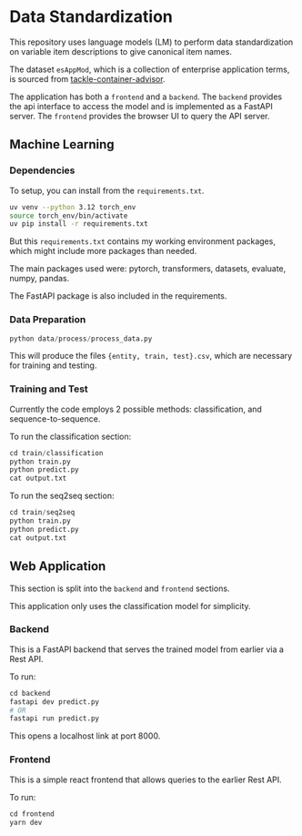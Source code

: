 # Data Standardization

This repository uses language models (LM) to perform data standardization on
variable item descriptions to give canonical item names.

The dataset `esAppMod`, which is a collection of enterprise application terms,
is sourced from
[tackle-container-advisor](https://github.com/konveyor/tackle-container-advisor).

The application has both a `frontend` and a `backend`. The `backend` provides
the api interface to access the model and is implemented as a FastAPI server.
The `frontend` provides the browser UI to query the API server.

## Machine Learning

### Dependencies
To setup, you can install from the `requirements.txt`.

```bash
uv venv --python 3.12 torch_env
source torch_env/bin/activate
uv pip install -r requirements.txt
```

But this `requirements.txt` contains my working environment packages, which
might include more packages than needed.

The main packages used were: pytorch, transformers, datasets, evaluate, numpy,
pandas.

The FastAPI package is also included in the requirements.

### Data Preparation

```python
python data/process/process_data.py
```

This will produce the files `{entity, train, test}.csv`, which are necessary for
training and testing.

### Training and Test

Currently the code employs 2 possible methods: classification, and sequence-to-sequence.

To run the classification section:

```python
cd train/classification
python train.py
python predict.py
cat output.txt
```

To run the seq2seq section:

```python
cd train/seq2seq
python train.py
python predict.py
cat output.txt
```

## Web Application

This section is split into the `backend` and `frontend` sections.

This application only uses the classification model for simplicity.

### Backend

This is a FastAPI backend that serves the trained model from earlier via a
Rest API.

To run:

```python
cd backend
fastapi dev predict.py
# OR
fastapi run predict.py
```

This opens a localhost link at port 8000.

### Frontend

This is a simple react frontend that allows queries to the earlier
Rest API. 

To run:

```python
cd frontend
yarn dev
```